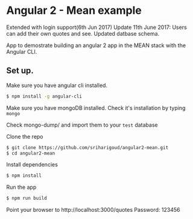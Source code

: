 # Angular 2 - Mean example 
 Extended with login support(6th Jun 2017)
 Update 11th June 2017: Users can add their own quotes and see. Updated datbase schema. 

 

App to demostrate building an angular 2 app in the MEAN stack with the Angular CLI.

## Set up.
Make sure you have angular cli installed.
```bash
$ npm install -g angular-cli
```

Make sure you have mongoDB installed. Check it's installation by typing `mongo`

Check mongo-dump/ and import them to your `test` database

Clone the repo
```bash
$ git clone https://github.com/sriharigoud/angular2-mean.git
$ cd angular2-mean
```

Install dependencies
```bash
$ npm install
```

Run the app
```bash
$ npm run build
```

Point your browser to http://localhost:3000/quotes
Password: 123456